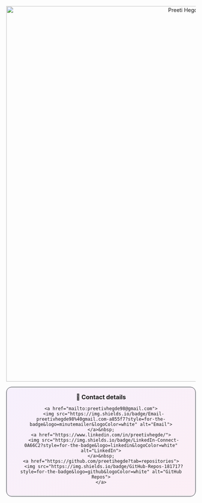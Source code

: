 <p align="center">
  <img src="assets/front_banner.gif" alt="Preeti Hegde — banner" width="1000">
</p>




<div align="center">
  <div style="
    display:inline-block;
    padding:16px 20px;
    border:1px solid #30363d;
    border-radius:14px;
    background: linear-gradient(145deg, rgba(168,85,247,0.08), rgba(236,72,153,0.08));
  ">
    <div style="font-weight:700; font-size:16px; margin-bottom:10px;">
      📇 Contact details
    </div>

    <a href="mailto:preetivhegde98@gmail.com">
      <img src="https://img.shields.io/badge/Email-preetivhegde98%40gmail.com-a855f7?style=for-the-badge&logo=minutemailer&logoColor=white" alt="Email">
    </a>&nbsp;
    <a href="https://www.linkedin.com/in/preetivhegde/">
      <img src="https://img.shields.io/badge/LinkedIn-Connect-0A66C2?style=for-the-badge&logo=linkedin&logoColor=white" alt="LinkedIn">
    </a>&nbsp;
    <a href="https://github.com/preetihegde?tab=repositories">
      <img src="https://img.shields.io/badge/GitHub-Repos-181717?style=for-the-badge&logo=github&logoColor=white" alt="GitHub Repos">
    </a>
  </div>
</div>

